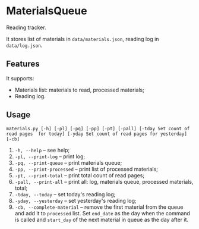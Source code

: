 # MaterialsQueue
Reading tracker.

It stores list of materials in `data/materials.json`, reading log in `data/log.json`.


## Features
It supports:
* Materials list: materials to read, processed materials;
* Reading log.


## Usage
`materials.py [-h] [-pl] [-pq] [-pp] [-pt] [-pall] [-tday Set count of read pages 
for today] [-yday Set count of read pages for yesterday] [-cb]`

1. `-h, --help` – see help;
2. `-pl, --print-log` – print log;
3. `-pq, --print-queue` – print materials queue;
4. `-pp, --print-processed` – print list of processed materials;
5. `-pt, --print-total` – print total count of read pages;   
6. `-pall, --print-all` – print all: log, materials queue, processed materials, total;
7. `-tday, --today` – set today's reading log;
8. `-yday, --yesterday` – set yesterday's reading log;
9. `-cb, --complete-material` – remove the first material from the queue and add it to
   `processed` list. Set `end_date` as the day when the command is called and 
   `start_day` of the next material in queue as the day after it.
